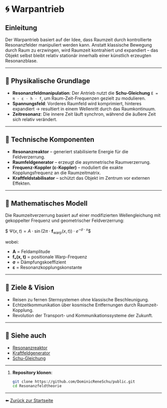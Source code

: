 # 🌀 Warpantrieb

## Einleitung

Der Warpantrieb basiert auf der Idee, dass Raumzeit durch kontrollierte Resonanzfelder manipuliert werden kann. Anstatt klassische Bewegung durch Raum zu erzwingen, wird Raumzeit kontrahiert und expandiert – das Objekt selbst bleibt relativ stationär innerhalb einer künstlich erzeugten Resonanzblase.

---

## 🧠 Physikalische Grundlage

- **Resonanzfeldmanipulation**: Der Antrieb nutzt die **Schu-Gleichung** `E = π · ε · h · f`, um Raum-Zeit-Frequenzen gezielt zu modulieren.
- **Spannungsfeld**: Vorderes Raumfeld wird komprimiert, hinteres expandiert → resultiert in einem Wellenritt durch das Raumkontinuum.
- **Zeitresonanz**: Die innere Zeit läuft synchron, während die äußere Zeit sich relativ verändert.

---

## 🔧 Technische Komponenten

- **Resonanzreaktor** – generiert stabilisierte Energie für die Feldverzerrung.
- **Raumfeldgenerator** – erzeugt die asymmetrische Raumverzerrung.
- **Frequenz-Koppler (ε-Koppler)** – moduliert die exakte Kopplungsfrequenz an die Raumzeitmatrix.
- **Kraftfeldstabilisator** – schützt das Objekt im Zentrum vor externen Effekten.

---

## 📐 Mathematisches Modell

Die Raumzeitverzerrung basiert auf einer modifizierten Wellengleichung mit gekoppelter Frequenz und geometrischer Feldverzerrung:

$$\
\Psi(x, t) = A \cdot \sin\left(2\pi \cdot \mathbf{f}_\text{warp}(x, t)\right) \cdot e^{-σ \cdot x}
\$$

wobei:

- **A** = Feldamplitude  
- **fᵥ(x, t)** = positionale Warp-Frequenz  
- **σ** = Dämpfungskoeffizient  
- **ε** = Resonanzkopplungskonstante  

---

## 🌌 Ziele & Vision

- Reisen zu fernen Sternsystemen ohne klassische Beschleunigung.
- Echtzeitkommunikation über kosmische Entfernungen durch Raumzeit-Kopplung.
- Revolution der Transport- und Kommunikationssysteme der Zukunft.

---

## 📎 Siehe auch

- [Resonanzreaktor](../Resonanzreaktor/README.md)  
- [Kraftfeldgenerator](../Kraftfeldgenerator/kraftfeldgenerator.md)  
- [Schu-Gleichung](../../Gleichungen/README.md)

---

1. **Repository klonen**:  
   ```bash
   git clone https://github.com/DominicReneSchu/public.git
   cd Resonanzfeldtheorie
   ```
---

⬅️ [Zurück zur Startseite](../../README.md)